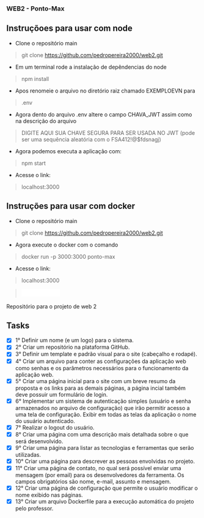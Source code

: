 ### WEB2 - Ponto-Max

## Instruçõoes para usar com node

- Clone o repositório main
> git clone https://github.com/pedropereira2000/web2.git

- Em um terminal rode a instalação de depêndencias do node
> npm install

- Apos renomeie o arquivo no diretório raiz chamado EXEMPLOEVN para
> .env

- Agora dento do arquivo .env altere o campo CHAVA_JWT assim como na descrição do arquivo
> DIGITE AQUI SUA CHAVE SEGURA PARA SER USADA NO JWT (pode ser uma sequência aleatória com o FSA412!@$fdsnagj)

- Agora podemos executa a aplicação com:
> npm start

- Acesse o link:
> localhost:3000

## Instruções para usar com docker

- Clone o repositório main
> git clone https://github.com/pedropereira2000/web2.git

- Agora execute o docker com o comando
> docker run -p 3000:3000 ponto-max

- Acesse o link:
> localhost:3000

> <img src="./logo.png" alt="Logo"/>

Repositório para o projeto de web 2

## Tasks

- [X] 1° Definir um nome (e um logo) para o sistema.
- [X] 2° Criar um repositório na plataforma GitHub.
- [X] 3° Definir um template e padrão visual para o site (cabeçalho e rodapé).
- [X] 4° Criar um arquivo para conter as configurações da aplicação web como senhas e
os parâmetros necessários para o funcionamento da aplicação web.
- [X] 5° Criar uma página inicial para o site com um breve resumo da proposta e os links
para as demais páginas, a página incial também deve possuir um formulário de login.
- [X] 6° Implementar um sistema de autenticação simples (usuário e senha armazenados no arquivo de configuração) que irão permitir acesso a uma tela de configuração. Exibir em todas as telas da aplicação o nome do usuário autenticado.
- [X] 7° Realizar o logout do usuário.
- [X] 8° Criar uma página com uma descrição mais detalhada sobre o que será desenvolvido.
- [X] 9° Criar uma página para listar as tecnologias e ferramentas que serão utilizadas.
- [X] 10° Criar uma página para descrever as pessoas envolvidas no projeto.
- [X] 11° Criar uma página de contato, no qual será possível enviar uma mensagem (por email) para os desenvolvedores da ferramenta. Os campos obrigatórios são nome, e-mail, assunto e mensagem.
- [X] 12° Criar uma página de configuração que permite o usuário modificar o nome exibido nas páginas.
- [X] 13° Criar um arquivo Dockerfile para a execução automática do projeto pelo professor.